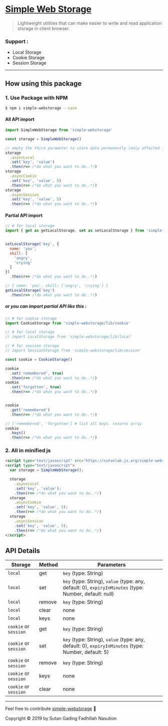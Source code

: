 # [Simple Web Storage](https://www.npmjs.com/package/simple-webstorage)
> Lightweight utilities that can make easier to write and read application storage in client browser.

### Support :
- Local Storage
- Cookie Storage
- Session Storage
---

## How using this package

### 1. Use Package with NPM

```bash
$ npm i simple-webstorage --save
```

#### All API import

```js
import SimpleWebStorage from 'simple-webstorage'

const storage = SimpleWebStorage()

// empty the third parameter to store data permanently (only affected in local)
storage
  .asyncLocal
  .set('key', 'value') 
  .then(r=> /*do what you want to do..*/)
storage
  .asyncCookie
  .set('key', 'value', 5)
  .then(r=> /*do what you want to do..*/)
storage
  .asyncSession
  .set('key', 'value', 5)
  .then(r=> /*do what you want to do..*/)
```

#### Partial API import

```js
// # for local storage
import { get as getLocalStorage, set as setLocalStorage } from 'simple-webstorage/lib/local'


setLocalStorage('key', {
  name: 'you',
  skill: [
    'angry',
    'crying'
  ]
})
  .then(r=> /*do what you want to do..*/) 

// { name: 'you', skill: ['angry', 'crying'] }
getLocalStorage('key')
  .then(r=> /*do what you want to do..*/)

```

##### or you can import partial API like this :

```js
// # for cookie storage
import CookieStorage from 'simple-webstorage/lib/cookie'

// # for local storage
// import LocalStorage from 'simple-webstorage/lib/local'

// # for session storage
// import SessionStorage from 'simple-webstorage/lib/session'

const cookie = CookieStorage()

cookie
  .set('remembered', true)
  .then(r=> /*do what you want to do..*/)
cookie
  .set('forgotten', true)
  .then(r=> /*do what you want to do..*/)


cookie
  .get('remembered')
  .then(r=> /*do what you want to do..*/)

// ['remembered', 'forgotten'] # list all keys. returns array
cookie
  .keys()
  .then(r=> /*do what you want to do..*/)

```

### 2. All in minified js

```html
<script type="text/javascript" src="https://sutanlab.js.org/simple-webstorage/lib/bundle/simple-webstorage.min.js"></script>
<script type="text/javascript">
  var storage = SimpleWebStorage();

  storage
    .asyncLocal
    .set('key', 'value');
    .then(r=> /*do what you want to do..*/)
  storage
    .asyncCookie
    .set('key', 'value', 5);
    .then(r=> /*do what you want to do..*/)
  storage
    .asyncSession
    .set('key', 'value', 5);
    .then(r=> /*do what you want to do..*/)
</script>
```

## API Details

| Storage   | Method      | Parameters                                                                                  |
|-----------|-------------|---------------------------------------------------------------------------------------------|
| `local`   | get         | `key` (type: String)                                                                        |
| `local`   | set         | `key` (type: String), `value` (type: any, default: 0), `expiryInMinutes` (type: Number, default: null)  |
| `local`   | remove      | `key` (type: String)                                                                        |
| `local`   | clear       |  none                                                                                       |
| `local`   | keys        |  none                                                                                       |
| `cookie` or `session`  | get         | `key` (type: String)                                                           |
| `cookie` or `session`  | set         | `key` (type: String), `value` (type: any, default: 0), `expiryInMinutes` (type: Number, default: 5)     |
| `cookie` or `session`  | remove      | `key` (type: String)                                                                        |
| `cookie` or `session`  | keys        |  none                                                                                       |
| `cookie` or `session`  | clear       |  none                                                                               |

---
Feel free to contribute [simple-webstorage](https://github.com/sutanlab/simple-webstorage) 🙂

Copyright © 2019 by Sutan Gading Fadhillah Nasution